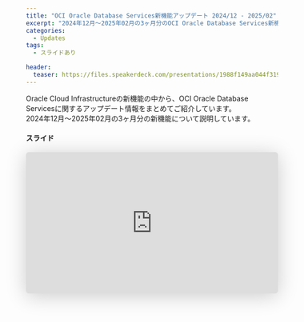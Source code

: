 ```yaml
---
title: "OCI Oracle Database Services新機能アップデート 2024/12 - 2025/02"
excerpt: "2024年12月～2025年02月の3ヶ月分のOCI Oracle Database Services新機能についてのまとめ資料です"
categories:
  - Updates
tags:
  - スライドあり

header:
  teaser: https://files.speakerdeck.com/presentations/1988f149aa044f31981d5f233667a884/slide_0.jpg
---
```


Oracle Cloud Infrastructureの新機能の中から、OCI Oracle Database Servicesに関するアップデート情報をまとめてご紹介しています。  
2024年12月～2025年02月の3ヶ月分の新機能について説明しています。

#### スライド

<div style="max-width:768px">

<!-- Speakerdeckから Embeded リンク (iFrame) を取得して貼り付け (ここから) -->

<iframe class="speakerdeck-iframe" frameborder="0" src="https://speakerdeck.com/player/1988f149aa044f31981d5f233667a884" title="OCI Oracle Database Services新機能アップデート(2024/12-2025/02)" allowfullscreen="true" style="border: 0px; background: padding-box padding-box rgba(0, 0, 0, 0.1); margin: 0px; padding: 0px; border-radius: 6px; box-shadow: rgba(0, 0, 0, 0.2) 0px 5px 40px; width: 100%; height: auto; aspect-ratio: 560 / 315;" data-ratio="1.7777777777777777"></iframe>

<!-- Speakerdeckから Embeded リンク (iFrame) を取得して貼り付け (ここまで) -->

</div>

<!-- #### セミナー動画 -->

<!-- Oracle Vide Hub から Embed リンクを取得して貼り付け (ここから) リンク取得時には Player Size を 768x432 に、Responsive Sizing を有効にして取得してください -->

<!-- Oracle Vide Hub から Embed リンクを取得して貼り付け (ここまで) -->
